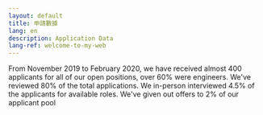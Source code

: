 ```yaml
---
layout: default
title: 申請數據
lang: en
description: Application Data
lang-ref: welcome-to-my-web
---
```




From November 2019 to February 2020, we have received almost 400 applicants for all of our open positions, over 60% were engineers. We've reviewed 80% of the total applications. We in-person interviewed 4.5% of the applicants for available roles. We've given out offers to 2% of our applicant pool